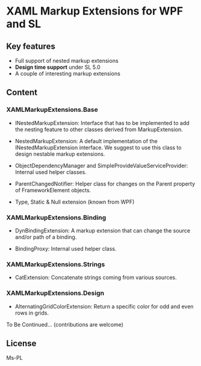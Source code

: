 # XAML Markup Extensions for WPF and SL #

## Key features ##

* Full support of nested markup extensions
* **Design time support** under SL 5.0
* A couple of interesting markup extensions

## Content ##

### XAMLMarkupExtensions.Base ###

* INestedMarkupExtension:
  Interface that has to be implemented to add the nesting feature to other classes derived from MarkupExtension.

* NestedMarkupExtension:
  A default implementation of the INestedMarkupExtension interface. We suggest to use this class to design nestable markup extensions.

* ObjectDependencyManager and SimpleProvideValueServiceProvider:
  Internal used helper classes.

* ParentChangedNotifier:
  Helper class for changes on the Parent property of FrameworkElement objects.
  
* Type, Static & Null extension (known from WPF)

### XAMLMarkupExtensions.Binding ###

* DynBindingExtension:
  A markup extension that can change the source and/or path of a binding.

* BindingProxy:
  Internal used helper class.

### XAMLMarkupExtensions.Strings ###

* CatExtension:
  Concatenate strings coming from various sources.

### XAMLMarkupExtensions.Design ###

* AlternatingGridColorExtension:
  Return a specific color for odd and even rows in grids.

To Be Continued...
(contributions are welcome)

## License ##

Ms-PL